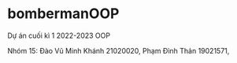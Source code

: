 # bombermanOOP
Dự án cuối kì 1 2022-2023 OOP

Nhóm 15:
Đào Vũ Minh Khánh 21020020,
Phạm Đình Thản 19021571,

